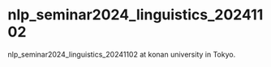 # nlp_seminar2024_linguistics_20241102
nlp_seminar2024_linguistics_20241102 at konan university in Tokyo.
